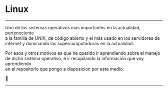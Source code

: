 # Linux


********************************************************************************
Uno de los sistemas operativos mas importantes en la actualidad, perteneciente  
a la familia de UNIX, de código abierto y el más usado en los servidores de  
internet y dominando las supercomputadoras en la actualidad.  

Por esos y otros motivos es que he querido ir aprendiendo sobre el manejo  
de dicho sistema operativo, e ir recopilando la información que voy aprendiendo  
en el repositorio que pongo a disposicion por este medio.   

:penguin:
 
********************************************************************************

